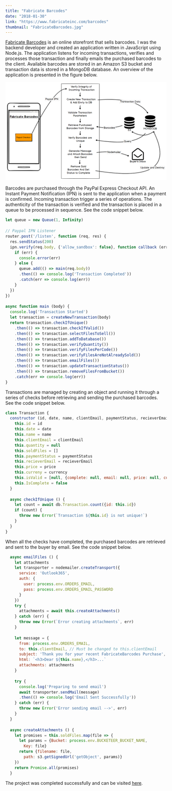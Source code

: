 ```yaml
---
title: "Fabricate Barcodes"
date: "2018-01-30"
link: "https://www.fabricateinc.com/barcodes"
thumbnail: "FabricateBarcodes.jpg"
---
```


[Fabricate Barcodes](https://www.fabricateinc.com/barcodes) is an online storefront that sells barcodes. I was the backend developer and created an application written in JavaScript using Node.js. The application listens for incoming transactions, verifies and processes those transaction and finally emails the purchased barcodes to the client. Available barcodes are stored in an Amazon S3 bucket and transaction data is stored in a MongoDB database. An overview of the application is presented in the figure below.

![](fb_1.png)

Barcodes are purchased through the PayPal Express Checkout API. An Instant Payment Notification (IPN) is sent to the application when a payment is confirmed. Incoming transaction trigger a series of operations. The authenticity of the transaction is verified and the transaction is placed in a queue to be processed in sequence. See the code snippet below.

```javascript
let queue = new Queue(1, Infinity)

// Paypal IPN Listener
router.post('/listen', function (req, res) {
  res.sendStatus(200)
  ipn.verify(req.body, {'allow_sandbox': false}, function callback (err, mes) {
    if (err) {
      console.error(err)
    } else {
      queue.add(() => main(req.body))
      .then(() => console.log('Transaction Completed'))
      .catch(err => console.log(err))
    }
  })
})

async function main (body) {
  console.log('Transaction Started')
  let transaction = createNewTransaction(body)
  return transaction.checkIfUnique()
    .then(() => transaction.checkIfValid())
    .then(() => transaction.selectFilesToSell())
    .then(() => transaction.addToDatabase())
    .then(() => transaction.verifyQuantity())
    .then(() => transaction.verifyFilesPerCode())
    .then(() => transaction.verifyFilesAreNotAlreadySold())
    .then(() => transaction.emailFiles())
    .then(() => transaction.updateTransactionStatus())
    .then(() => transaction.removeFilesFromBucket())
    .catch(err => console.log(err))
}
```

Transactions are managed by creating an object and running it through a series of checks before retrieving and sending the purchased barcodes. See the code snippet below.

```javascript
class Transaction {
  constructor (id, date, name, clientEmail, paymentStatus, recieverEmail, price, currency) {
    this.id = id
    this.date = date
    this.name = name
    this.clientEmail = clientEmail
    this.quantity = null
    this.soldFiles = []
    this.paymentStatus = paymentStatus
    this.recieverEmail = recieverEmail
    this.price = price
    this.curreny = currency
    this.isValid = [null, {complete: null, email: null, price: null, currency: null}]
    this.IsComplete = false
  }

  async checkIfUnique () {
    let count = await db.Transaction.count({id: this.id})
    if (count) {
      throw new Error(`Transaction ${this.id} is not unique!`)
    }
  }
}  
```

When all the checks have completed, the purchased barcodes are retrieved and sent to the buyer by email. See the code snippet below.

```javascript
  async emailFiles () {
    let attachments
    let transporter = nodemailer.createTransport({
      service: 'Outlook365',
      auth: {
        user: process.env.ORDERS_EMAIL,
        pass: process.env.ORDERS_EMAIL_PASSWORD
      }
    })
    try {
      attachments = await this.createAttachments()
    } catch (err) {
      throw new Error(`Error creating attachments`, err)
    }

    let message = {
      from: process.env.ORDERS_EMAIL,
      to: this.clientEmail, // Must be changed to this.clientEmail
      subject: 'Thank you for your recent FabricateBarcodes Purchase',
      html: `<h3>Dear ${this.name},</h3>...`
      attachments: attachments
    }

    try {
      console.log('Preparing to send email')
      await transporter.sendMail(message)
      .then(() => console.log('Email Sent Successfully'))
    } catch (err) {
      throw new Error('Error sending email -->', err)
    }
  }

  async createAttachments () {
    let promises = this.soldFiles.map(file => {
      let params = {Bucket: process.env.BUCKETEER_BUCKET_NAME,
        Key: file}
      return {filename: file,
        path: s3.getSignedUrl('getObject', params)}
    })
    return Promise.all(promises)
  }
```

The project was completed successfully and can be visited [here](https://www.fabricateinc.com/barcodes).
